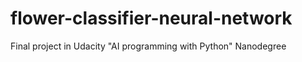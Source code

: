 # flower-classifier-neural-network
Final project in Udacity "AI programming with Python" Nanodegree 

